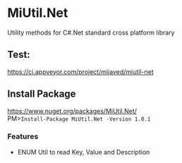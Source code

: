 # MiUtil.Net
Utility methods for C#.Net standard cross platform library

## Test:
https://ci.appveyor.com/project/mijaved/miutil-net  

## Install Package 
https://www.nuget.org/packages/MiUtil.Net/  
  PM>`Install-Package MiUtil.Net -Version 1.0.1`

### Features
* ENUM Util to read Key, Value and Description 


